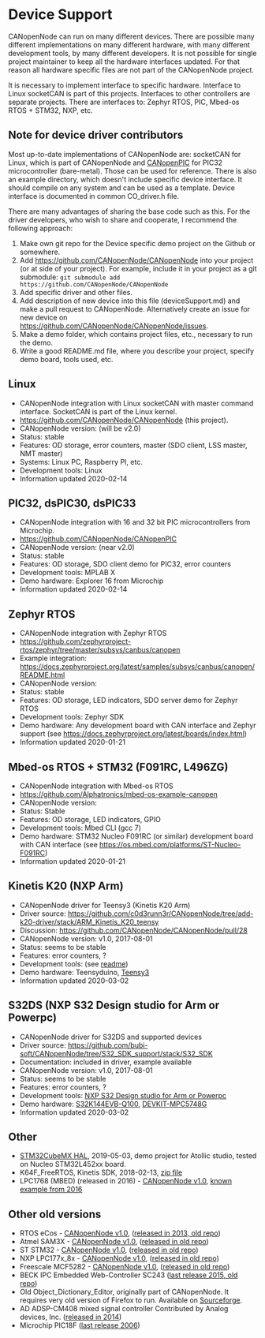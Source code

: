 Device Support
==============

CANopenNode can run on many different devices. There are possible many different implementations on many different hardware, with many different development tools, by many different developers. It is not possible for single project maintainer to keep all the hardware interfaces updated. For that reason all hardware specific files are not part of the CANopenNode project.

It is necessary to implement interface to specific hardware. Interface to Linux socketCAN is part of this projects. Interfaces to other controllers are separate projects. There are interfaces to: Zephyr RTOS, PIC, Mbed-os RTOS + STM32, NXP, etc.


Note for device driver contributors
-----------------------------------
Most up-to-date implementations of CANopenNode are: socketCAN for Linux, which is part of CANopenNode and [CANopenPIC](https://github.com/CANopenNode/CANopenPIC) for PIC32 microcontroller (bare-metal). Those can be used for reference. There is also an example directory, which doesn't include specific device interface. It should compile on any system and can be used as a template. Device interface is documented in common CO_driver.h file.

There are many advantages of sharing the base code such as this. For the driver developers, who wish to share and cooperate, I recommend the following approach:
1. Make own git repo for the Device specific demo project on the Github or somewhere.
2. Add https://github.com/CANopenNode/CANopenNode into your project (or at side of your project). For example, include it in your project as a git submodule: `git submodule add https://github.com/CANopenNode/CANopenNode`
3. Add specific driver and other files.
4. Add description of new device into this file (deviceSupport.md) and make a pull request to CANopenNode. Alternatively create an issue for new device on https://github.com/CANopenNode/CANopenNode/issues.
5. Make a demo folder, which contains project files, etc., necessary to run the demo.
6. Write a good README.md file, where you describe your project, specify demo board, tools used, etc.


Linux
-----
* CANopenNode integration with Linux socketCAN with master command interface. SocketCAN is part of the Linux kernel.
* https://github.com/CANopenNode/CANopenNode (this project).
* CANopenNode version: (will be v2.0)
* Status: stable
* Features: OD storage, error counters, master (SDO client, LSS master, NMT master)
* Systems: Linux PC, Raspberry PI, etc.
* Development tools: Linux
* Information updated 2020-02-14


PIC32, dsPIC30, dsPIC33
-----------------------
* CANopenNode integration with 16 and 32 bit PIC microcontrollers from Microchip.
* https://github.com/CANopenNode/CANopenPIC
* CANopenNode version: (near v2.0)
* Status: stable
* Features: OD storage, SDO client demo for PIC32, error counters
* Development tools: MPLAB X
* Demo hardware: Explorer 16 from Microchip
* Information updated 2020-02-14


Zephyr RTOS
-----------
* CANopenNode integration with Zephyr RTOS
* https://github.com/zephyrproject-rtos/zephyr/tree/master/subsys/canbus/canopen
* Example integration: https://docs.zephyrproject.org/latest/samples/subsys/canbus/canopen/README.html
* CANopenNode version:
* Status: stable
* Features: OD storage, LED indicators, SDO server demo for Zephyr RTOS
* Development tools: Zephyr SDK
* Demo hardware: Any development board with CAN interface and Zephyr support (see https://docs.zephyrproject.org/latest/boards/index.html)
* Information updated 2020-01-21


Mbed-os RTOS + STM32 (F091RC, L496ZG)
-------------------------------------
* CANopenNode integration with Mbed-os RTOS
* https://github.com/Alphatronics/mbed-os-example-canopen
* CANopenNode version:
* Status: Stable
* Features: OD storage, LED indicators, GPIO
* Development tools: Mbed CLI (gcc 7)
* Demo hardware: STM32 Nucleo F091RC (or similar) development board with CAN interface (see https://os.mbed.com/platforms/ST-Nucleo-F091RC)
* Information updated 2020-01-21


Kinetis K20 (NXP Arm)
---------------------
* CANopenNode driver for Teensy3 (Kinetis K20 Arm)
* Driver source: https://github.com/c0d3runn3r/CANopenNode/tree/add-k20-driver/stack/ARM_Kinetis_K20_teensy
* Discussion: https://github.com/CANopenNode/CANopenNode/pull/28
* CANopenNode version: v1.0, 2017-08-01
* Status: seems to be stable
* Features: error counters, ?
* Development tools: (see [readme](https://github.com/c0d3runn3r/CANopenNode/tree/add-k20-driver/stack/ARM_Kinetis_K20_teensy))
* Demo hardware: Teensyduino, [Teensy3](https://www.pjrc.com/store/teensy32.html)
* Information updated 2020-03-02


S32DS (NXP S32 Design studio for Arm or Powerpc)
------------------------------------------------
* CANopenNode driver for S32DS and supported devices
* Driver source: https://github.com/bubi-soft/CANopenNode/tree/S32_SDK_support/stack/S32_SDK
* Documentation: included in driver, example available
* CANopenNode version: v1.0, 2017-08-01
* Status: seems to be stable
* Features: error counters, ?
* Development tools: [NXP S32 Design studio for Arm or Powerpc](https://www.nxp.com/design/software/development-software/s32-design-studio-ide:S32-DESIGN-STUDIO-IDE?&fsrch=1&sr=1&pageNum=1)
* Demo hardware: [S32K144EVB-Q100](https://www.nxp.com/design/development-boards/automotive-development-platforms/s32k-mcu-platforms/s32k144-evaluation-board:S32K144EVB), [DEVKIT-MPC5748G](https://www.nxp.com/design/development-boards/automotive-development-platforms/mpc57xx-mcu-platforms/mpc5748g-development-board-for-secure-gateway:DEVKIT-MPC5748G)
* Information updated 2020-03-02


Other
-----
* [STM32CubeMX HAL](https://github.com/w1ne/CANOpenNode-CubeMX-HAL), 2019-05-03, demo project for Atollic studio, tested on Nucleo STM32L452xx board.
* K64F_FreeRTOS, Kinetis SDK, 2018-02-13, [zip file](https://github.com/CANopenNode/CANopenNode/pull/28#issuecomment-365392867)
* LPC1768 (MBED) (released in 2016) - [CANopenNode v1.0](https://github.com/CANopenNode/CANopenNode/tree/v1.0), [known example from 2016](https://github.com/exmachina-dev/CANopenMbed)


Other old versions
------------------
* RTOS eCos - [CANopenNode v1.0](https://github.com/CANopenNode/CANopenNode/tree/v1.0), ([released in 2013, old repo](http://sourceforge.net/p/canopennode/code_complete/))
* Atmel SAM3X - [CANopenNode v1.0](https://github.com/CANopenNode/CANopenNode/tree/v1.0), ([released in old repo](http://sourceforge.net/p/canopennode/code_complete/))
* ST STM32 - [CANopenNode v1.0](https://github.com/CANopenNode/CANopenNode/tree/v1.0), ([released in old repo](http://sourceforge.net/p/canopennode/code_complete/))
* NXP LPC177x_8x - [CANopenNode v1.0](https://github.com/CANopenNode/CANopenNode/tree/v1.0), ([released in old repo](http://sourceforge.net/p/canopennode/code_complete/))
* Freescale MCF5282 - [CANopenNode v1.0](https://github.com/CANopenNode/CANopenNode/tree/v1.0), ([released in old repo](http://sourceforge.net/p/canopennode/code_complete/))
* BECK IPC Embedded Web-Controller SC243 ([last release 2015, old repo](http://sourceforge.net/p/canopennode/code_complete/))
* Old Object_Dictionary_Editor, originally part of CANopenNode. It requires very old version of Firefox to run. Available on [Sourceforge](http://sourceforge.net/p/canopennode/code_complete/).
* AD ADSP-CM408 mixed signal controller Contributed by Analog devices, Inc. ([released in 2014](http://sourceforge.net/projects/canopennode-for-adsp-cm408f/))
* Microchip PIC18F ([last release 2006](https://sourceforge.net/projects/canopennode/files/canopennode/))
